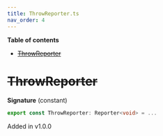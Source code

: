 ```yaml
---
title: ThrowReporter.ts
nav_order: 4
---
```


<!-- START doctoc generated TOC please keep comment here to allow auto update -->
<!-- DON'T EDIT THIS SECTION, INSTEAD RE-RUN doctoc TO UPDATE -->
**Table of contents**

- [~~ThrowReporter~~](#throwreporter)

<!-- END doctoc generated TOC please keep comment here to allow auto update -->

# ~~ThrowReporter~~

**Signature** (constant)

```ts
export const ThrowReporter: Reporter<void> = ...
```

Added in v1.0.0
